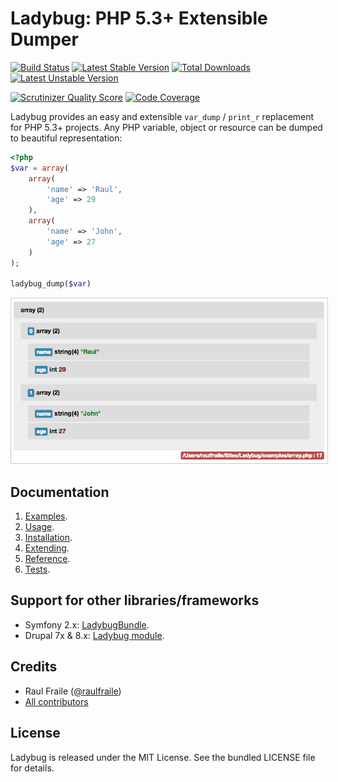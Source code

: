 Ladybug: PHP 5.3+ Extensible Dumper
=========================================

[![Build Status](https://secure.travis-ci.org/raulfraile/ladybug.png)](http://travis-ci.org/raulfraile/ladybug)
[![Latest Stable Version](https://poser.pugx.org/raulfraile/ladybug/v/stable.png)](https://packagist.org/packages/raulfraile/ladybug)
[![Total Downloads](https://poser.pugx.org/raulfraile/ladybug/downloads.png)](https://packagist.org/packages/raulfraile/ladybug)
[![Latest Unstable Version](https://poser.pugx.org/raulfraile/ladybug/v/unstable.png)](https://packagist.org/packages/raulfraile/ladybug)

[![Scrutinizer Quality Score](https://scrutinizer-ci.com/g/raulfraile/ladybug/badges/quality-score.png?s=2e0e9d4908ef0dee9de47d298275f61971af60e2)](https://scrutinizer-ci.com/g/raulfraile/ladybug/)
[![Code Coverage](https://scrutinizer-ci.com/g/raulfraile/ladybug/badges/coverage.png?s=9de6c73aa0a6a07f7fc02a64d79d16fb60184640)](https://scrutinizer-ci.com/g/raulfraile/ladybug/)

Ladybug provides an easy and extensible `var_dump` / `print_r` replacement for PHP 5.3+
projects. Any PHP variable, object or resource can be dumped to beautiful representation:

``` php
<?php
$var = array(
    array(
        'name' => 'Raul',
        'age' => 29
    ),
    array(
        'name' => 'John',
        'age' => 27
    )
);

ladybug_dump($var)
```

<img style="border:1px solid #ccc; padding:1px" src="https://github.com/raulfraile/ladybug/raw/master/doc/images/array_modern.png" />

## Documentation

1. [Examples](https://github.com/raulfraile/ladybug/blob/master/doc/examples.md).
2. [Usage](https://github.com/raulfraile/ladybug/blob/master/doc/usage.md).
3. [Installation](https://github.com/raulfraile/ladybug/blob/master/doc/installation.md).
4. [Extending](https://github.com/raulfraile/ladybug/blob/master/doc/extending.md).
5. [Reference](https://github.com/raulfraile/ladybug/blob/master/doc/reference.md).
6. [Tests](https://github.com/raulfraile/ladybug/blob/master/doc/tests.md).

## Support for other libraries/frameworks

* Symfony 2.x: [LadybugBundle](https://github.com/raulfraile/LadybugBundle).
* Drupal 7x & 8.x: [Ladybug module](https://drupal.org/project/ld).

## Credits

* Raul Fraile ([@raulfraile](https://twitter.com/raulfraile))
* [All contributors](https://github.com/raulfraile/ladybug/contributors)

## License

Ladybug is released under the MIT License. See the bundled LICENSE file for details.
